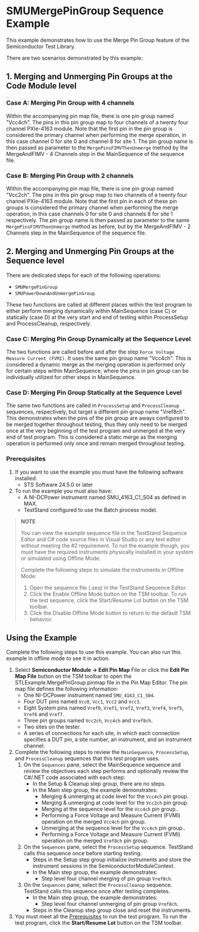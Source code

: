 # SMUMergePinGroup Sequence Example

This example demonstrates how to use the Merge Pin Group feature of the Semiconductor Test Library.

There are two scenarios demonstrated by this example:

## 1. Merging and Unmerging Pin Groups at the Code Module level

### Case A: Merging Pin Group with 4 channels

Within the accompanying pin map file, there is one pin group named "Vcc4ch". The pins in this pin group map to four channels of a twenty four channel PXIe-4163 module. Note that the first pin in the pin group is considered the primary channel when performing the merge operation, in this case channel 0 for site 0 and channel 8 for site 1. The pin group name is then passed as parameter to the `MergePinsFIMVThenUnmerge` method by the MergeAndFIMV - 4 Channels step in the MainSequence of the sequence file.

### Case B: Merging Pin Group with 2 channels

Within the accompanying pin map file, there is one pin group named "Vcc2ch". The pins in this pin group map to two channels of a twenty four channel PXIe-4163 module. Note that the first pin in each of these pin groups is considered the primary channel when performing the merge operation, in this case channels 0 for site 0 and channels 8 for site 1 respectively. The pin group name is then passed as parameter to the same `MergePinsFIMVThenUnmerge` method as before, but by the MergeAndFIMV - 2 Channels step in the MainSequence of the sequence file.

## 2. Merging and Unmerging Pin Groups at the Sequence level

There are dedicated steps for each of the following operations:

- `SMUMergePinGroup`
- `SMUPowerDownAndUnmergePinGroup`

These two functions are called at different places within the test program to either perform merging dynamically within MainSequence (case C) or statically (case D) at the very start and end of testing within ProcessSetup and ProcessCleanup, respectively.

### Case C: Merging Pin Group Dynamically at the Sequence Level

The two functions are called before and after the step `Force Voltage Measure Current (FVMI)`. It uses the same pin group name "Vcc4ch". This is considered a dynamic merge as the merging operation is performed only for certain steps within MainSequence, where the pins in pin group can be individually utilized for other steps in MainSequence.

### Case D: Merging Pin Group Statically at the Sequence Level

The same two functions are called in `ProcessSetup` and `ProcessCleanup` sequences, respectively, but target a different pin group name "Vref8ch". This demonstrates when the pins of the pin group are aways configured to be merged together throughout testing, thus they only need to be merged once at the very beginning of the test program and unmerged at the very end of test program. This is considered a static merge as the merging operation is performed only once and remain merged throughout testing.

### Prerequisites

1. If you want to use the example you must have the following software installed:
   - STS Software 24.5.0 or later
2. To run the example you must also have:
   - A NI-DCPower instrument named SMU_4163_C1_S04 as defined in MAX.
   - TestStand configured to use the Batch process model.

> **NOTE**
>
> You can view the example sequence file in the TestStand Sequence Editor and C# code source files in Visual Studio or any text editor without meeting the #2 requirement.
> To run the example though, you must have the required instruments physically installed in your system or simulated using Offline Mode.
>
> Complete the following steps to simulate the instruments in Offline Mode:
>
> 1. Open the sequence file (.seq) in the TestStand Sequence Editor.
> 2. Click the Enable Offline Mode button on the TSM toolbar. To run the test sequence, click the Start/Resume Lot button on the TSM toolbar.
> 3. Click the Disable Offline Mode button to return to the default TSM behavior.

## Using the Example

Complete the following steps to use this example. You can also run this example in offline mode to see it in action.

1. Select **Semiconductor Module -> Edit Pin Map** File or click the **Edit Pin Map File** button on the TSM toolbar to open the STLExample.MergePinGroup.pinmap file in the Pin Map Editor.
The pin map file defines the following information:
   - One NI-DCPower instrument named `SMU_4163_C1_S04`.
   - Four DUT pins named `Vcc0`, `Vcc1`, `Vcc2` and `Vcc3`.
   - Eight System pins named `Vref0`, `Vref1`, `Vref2`, `Vref3`, `Vref4`, `Vref5`, `Vref6` and `Vref7`.
   - Three pin groups named `Vcc2ch`, `Vcc4ch` and `Vref8ch`.
   - Two sites on the tester.
   - A series of connections for each site, in which each connection specifies a DUT pin, a site number, an instrument, and an instrument channel.
2. Complete the following steps to review the `MainSequence`, `ProcessSetup`, and `ProcessCleanup` sequences that this test program uses.
   1. On the `Sequences` pane, select the MainSequence sequence and review the objectives each step performs and optionally review the C#/.NET code associated with each step:
      - In the Setup & Cleanup step group, there are no steps.
      - In the Main step group, the example demonstrates:
         - Merging & unmerging at code level for the `Vcc4ch` pin group.
         - Merging & unmerging at code level for the `Vcc2ch` pin group.
         - Merging at the sequence level for the `Vcc4ch` pin group..
         - Performing a Force Voltage and Measure Current (FVMI) operation on the merged `Vcc4ch` pin group.
         - Unmerging at the sequence level for the `Vcc4ch` pin group..
         - Performing a Force Voltage and Measure Current (FVMI) operation on the merged `Vref8ch` pin group.
   2. On the `Sequences` pane, select the `ProcessSetup` sequence. TestStand calls this sequence once before starting testing.
      - Steps in the Setup step group initialize instruments and store the instrument sessions in the SemiconductorModuleContext.
      - In the Main step group, the example demonstrates:
         - Step level four channel merging of pin group `Vref8ch`.
   3. On the `Sequences` pane, select the `ProcessCleanup` sequence. TestStand calls this sequence once after testing completes.
      - In the Main step group, the example demonstrates:
         - Step level four channel unmerging of pin group `Vref8ch`.
      - Steps in the Cleanup step group close and reset the instruments.
3. You must meet all the [Prerequisites](#prerequisites) to run the test program. To run the test program, click the **Start/Resume Lot** button on the TSM toolbar.
